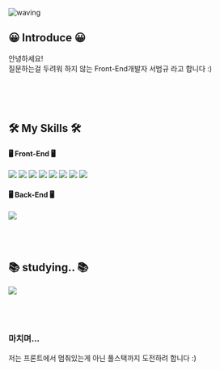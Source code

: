 ![waving](https://capsule-render.vercel.app/api?type=waving&height=300&text=Hello,&nbsp;World!&fontAlign=65&fontAlignY=40&color=gradient)
<h2>😀 Introduce 😀</h2>
<p>
  안녕하세요!<br>
  질문하는걸 두려워 하지 않는 Front-End개발자 서범규 라고 합니다 :) 
</p>
<br>
<br>
<br>
<h2>🛠 My Skills 🛠</h2>
<h4>🖥 Front-End 🖥</h4>
<div>
  <img src="https://img.shields.io/badge/HTML5-E34F26?style=for-the-badge&logo=Html5&logoColor=white">
  <img src="https://img.shields.io/badge/CSS-1572B6?style=for-the-badge&logo=CSS&logoColor=white">
  <img src="https://img.shields.io/badge/JavaScript-F7DF1E?style=for-the-badge&logo=Javascript&logoColor=white">
  <img src="https://img.shields.io/badge/jQuery-0769AD?style=for-the-badge&logo=jQuery&logoColor=white">
  <img src="https://img.shields.io/badge/React-61DAFB?style=for-the-badge&logo=React&logoColor=white">
  <img src="https://img.shields.io/badge/Vue-4FC08D?style=for-the-badge&logo=Vue&logoColor=white">
  <img src="https://img.shields.io/badge/Redux-764ABC?style=for-the-badge&logo=Redux&logoColor=white">
  <img src="https://img.shields.io/badge/TypeScript-3178C6?style=for-the-badge&logo=TypeScript&logoColor=white">
</div>
<h4>🖥 Back-End 🖥</h4>
<div>
  <img src="https://img.shields.io/badge/FireStore-4285F4?style=for-the-badge&logo=Google&logoColor=white">
</div>
<br>
<br>
<br>
<h2>📚 studying.. 📚</h2>
<div>
  <img src="https://img.shields.io/badge/Rest-192231?style=for-the-badge&logo=REST&logoColor=white">
</div>
<br>
<br>
<br>
<h3>마치며...</h3>
<p>
  저는 프론트에서 멈춰있는게 아닌 풀스택까지 도전하려 합니다 :)
</p>

